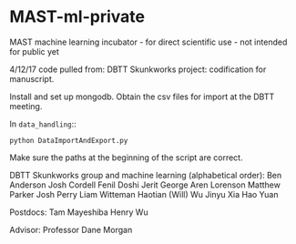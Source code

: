 # MAST-ml-private
MAST machine learning incubator - for direct scientific use - not intended for public yet

4/12/17 code pulled from:
DBTT Skunkworks project: codification for manuscript.

Install and set up mongodb.
Obtain the csv files for import at the DBTT meeting.

In ``data_handling``::
    
    python DataImportAndExport.py

Make sure the paths at the beginning of the script are correct.

DBTT Skunkworks group and machine learning (alphabetical order):
Ben Anderson
Josh Cordell
Fenil Doshi
Jerit George
Aren Lorenson
Matthew Parker
Josh Perry
Liam Witteman
Haotian (Will) Wu
Jinyu Xia
Hao Yuan

Postdocs:
Tam Mayeshiba
Henry Wu

Advisor:
Professor Dane Morgan

